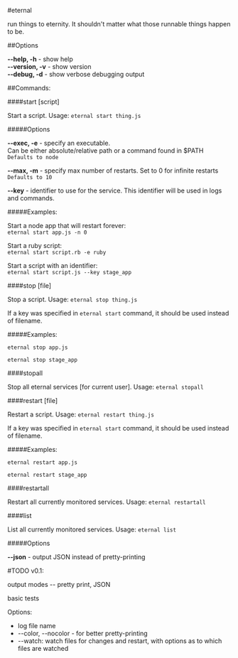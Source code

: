 #eternal

run things to eternity. It shouldn't matter what those runnable things happen to be.

##Options

**--help, -h** - show help  
**--version, -v** - show version  
**--debug, -d** - show verbose debugging output  

##Commands:

####start \[script\]

Start a script. Usage: `eternal start thing.js`

#####Options

**--exec, -e** - specify an executable.  
Can be either absolute/relative path or a command found in $PATH  
`Defaults to node`

**--max, -m** - specify max number of restarts.
Set to 0 for infinite restarts  
`Defaults to 10`

**--key** - identifier to use for the service. This identifier will be used in logs and commands.

#####Examples:

Start a node app that will restart forever:  
`eternal start app.js -n 0`

Start a ruby script:  
`eternal start script.rb -e ruby`

Start a script with an identifier:  
`eternal start script.js --key stage_app`

####stop \[file\]

Stop a script. Usage: `eternal stop thing.js`

If a key was specified in `eternal start` command, it should be used instead of filename.

#####Examples:

`eternal stop app.js`

`eternal stop stage_app`


####stopall

Stop all eternal services \[for current user\]. Usage: `eternal stopall`


####restart \[file\]

Restart a script. Usage: `eternal restart thing.js`

If a key was specified in `eternal start` command, it should be used instead of filename.

#####Examples:

`eternal restart app.js`

`eternal restart stage_app`


####restartall

Restart all currently monitored services. Usage: `eternal restartall`

####list

List all currently monitored services. Usage: `eternal list`

#####Options

**--json** - output JSON instead of pretty-printing

#TODO v0.1:

output modes -- pretty print, JSON

basic tests

Options:
* log file name
* --color, --nocolor - for better pretty-printing
* --watch: watch files for changes and restart, with options as to which files are watched
